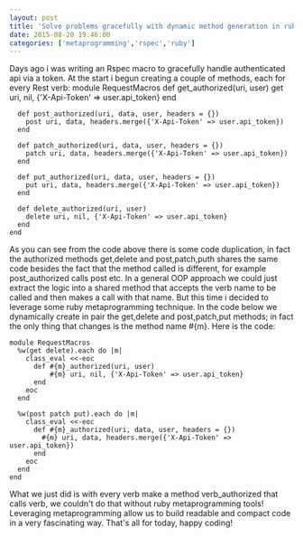 ```yaml
---
layout: post
title: 'Solve problems gracefully with dynamic method generation in ruby'
date: 2015-08-20 19:46:00
categories: ['metaprogramming','rspec','ruby']
---
```

Days ago i was writing an Rspec macro to gracefully handle authenticated api via a token. At the start i begun creating a couple of methods, each for every Rest verb: 
	module RequestMacros
	  def get_authorized(uri, user)
		get uri, nil, {'X-Api-Token' => user.api_token}
	  end
	
	  def post_authorized(uri, data, user, headers = {})
		post uri, data, headers.merge({'X-Api-Token' => user.api_token})
	  end
<!-- more -->

	  def patch_authorized(uri, data, user, headers = {})
		patch uri, data, headers.merge({'X-Api-Token' => user.api_token})
	  end
	
	  def put_authorized(uri, data, user, headers = {})
		put uri, data, headers.merge({'X-Api-Token' => user.api_token})
	  end
	
	  def delete_authorized(uri, user)
		delete uri, nil, {'X-Api-Token' => user.api_token}
	  end
	end
	
As you can see from the code above there is some code duplication, in fact the authorized methods get,delete and post,patch,puth shares the same code besides the fact that the method called is different, for example post_authorized calls post etc. In a general OOP approach we could just extract the logic into a shared method that accepts the verb name to be called and then makes a call with that name. But this time i decided to leverage some ruby metaprogramming technique. In the code below we dynamically create in pair the get,delete and post,patch,put methods; in fact the only thing that changes is the method name #{m}. Here is the code:

	module RequestMacros
	  %w(get delete).each do |m|
		class_eval <<-eoc
		  def #{m}_authorized(uri, user)
			  #{m} uri, nil, {'X-Api-Token' => user.api_token}
		  end
		eoc
	  end
	
	  %w(post patch put).each do |m|
		class_eval <<-eoc
		  def #{m}_authorized(uri, data, user, headers = {})
		  	#{m} uri, data, headers.merge({'X-Api-Token' => user.api_token})
		  end
		eoc
	  end
	end
	
What we just did is with every verb make a method verb_authorized that calls verb, we couldn't do that without ruby metaprogramming tools! Leveraging metaprogramming allow us to build readable and compact code in a very fascinating way. That's all for today, happy coding!